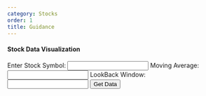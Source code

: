 ```yaml
---
category: Stocks
order: 1
title: Guidance
---
```

<script src="{{ site.baseurl }}/scripts/stocks.js"></script>
<script src="https://cdn.plot.ly/plotly-latest.min.js"></script>

#### Stock Data Visualization
<div class="stock_container">
    <form id="stock_form">
        <div>
            <span>
                    <label id="stock_label" for="stock_symbol">Enter Stock Symbol:</label>
                    <input type="text" id="stock_symbol" name="symbol" required>
            </span>
            <span>
                    <label id="stock_mva_label" for="stock_mva_symbol">Moving Average:</label>
                    <input type="text" id="stock_mva_symbol" name="mva">
            </span>
            <span>
                    <label id="stock_window_label" for="stock_window_symbol">LookBack Window:</label>
                    <input type="text" id="stock_window_symbol" name="window">
            </span>
            <button id="stock_button" type="submit">Get Data</button>
        </div>
    </form>
    <div id="stock_plot"></div>
    <div id="stock_hist"></div>
</div>

<script>
        document.getElementById('stock_form').addEventListener('submit', async function(event) {
            event.preventDefault();

            const symbol = document.getElementById('stock_symbol').value.trim();
            if (!symbol) {
                alert('Please enter a stock symbol.');
                return;
            }
         const mva = document.getElementById('stock_mva_symbol').value.trim();
         const window = document.getElementById('stock_window_symbol').value.trim();
            try {
                const data = await getStockData(symbol);
                const dates =  data.data.map(entry => entry.date);
                const prices =  data.data.map(entry => entry.adjClose);
                const result= await calculateBuyAndSell(dates,prices,mva?parseInt(mva, 10):3,window?parseInt(window, 10):10)
                const bolingerResult=await bolingerBand(prices,dates,mva?parseInt(mva, 10):3)

                // Plot data using Plotly
                const trace = {
                    x: dates,
                    y: prices,
                    type: 'scatter',
                    mode: 'lines',
                    name: `${symbol} Closing Prices`
                };

                const trace1 = {
                    x: result.sellPrices.map(entry => entry.date),
                    y: result.sellPrices.map(entry => entry.price),
                    type: 'scatter',
                    mode: 'markers',
                    name: `${symbol} Sell Signal`
                };

                const trace2 = {
                    x: result.buyPrices.map(entry => entry.date),
                    y: result.buyPrices.map(entry => entry.price),
                    type: 'scatter',
                    mode: 'markers',
                    name: `${symbol} Buy Signal`
                };

                 const trace3 = {
                    x: bolingerResult.trimmedDates,
                    y: bolingerResult.upperBand,
                    type: 'scatter',
                    mode: 'lines',
                    name: `Bollinger Upper`
                };

                 const trace4 = {
                    x: bolingerResult.trimmedDates,
                    y: bolingerResult.lowerBand,
                    type: 'scatter',
                    mode: 'lines',
                    name: `Bollinger lower`
                };


                const layout = {
                    title: `Daily Closing Prices for ${symbol}`,
                    xaxis: { title: 'Date' },
                    yaxis: { title: 'Price (USD)' },
                    legend: {
                        orientation: 'h', // Horizontal orientation
                        x: 0, // Align to the left
                        y: -0.2, // Position below the plot
                    }
                };

                Plotly.newPlot('stock_plot', [trace,trace1,trace2,trace3,trace4], layout);

                const traceHist = {
                    x: result.ratio,  // data array
                    type: 'histogram',  // specify the type as histogram
                    marker: {
                        color: 'rgba(0,123,255,0.7)',  // Color of the bars
                        line: {
                            color: 'rgba(0,123,255,1)',  // Border color
                            width: 1  // Border width
                        }
                    }
                };

                // Layout configuration
                const layoutHist = {
                    title: ' Gain Ratio Histogram',
                    xaxis: {
                        title: 'Gains Ratio',
                    },
                    yaxis: {
                        title: 'Frequency',
                    },
                };

                // Create the plot
                Plotly.newPlot('stock_hist', [traceHist], layoutHist);

     } catch (error) {
                console.error('Error:', error);
                alert('An error occurred while fetching or plotting data. Please try again.');
            }
        });
</script>

